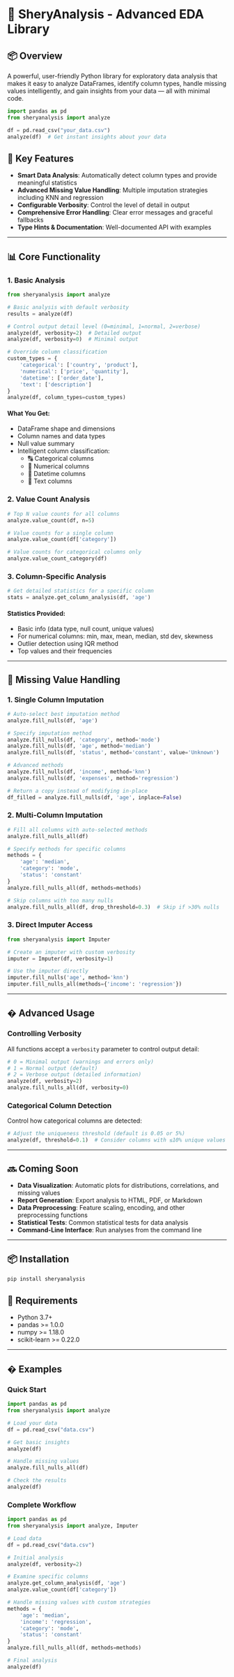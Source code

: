 # 🧠 SheryAnalysis - Advanced EDA Library

## 📦 Overview
A powerful, user-friendly Python library for exploratory data analysis that makes it easy to analyze DataFrames, identify column types, handle missing values intelligently, and gain insights from your data — all with minimal code.

```python
import pandas as pd
from sheryanalysis import analyze

df = pd.read_csv("your_data.csv")
analyze(df)  # Get instant insights about your data
```

## 🌟 Key Features

- **Smart Data Analysis**: Automatically detect column types and provide meaningful statistics
- **Advanced Missing Value Handling**: Multiple imputation strategies including KNN and regression
- **Configurable Verbosity**: Control the level of detail in output
- **Comprehensive Error Handling**: Clear error messages and graceful fallbacks
- **Type Hints & Documentation**: Well-documented API with examples

---

## 📊 Core Functionality

### 1. Basic Analysis

```python
from sheryanalysis import analyze

# Basic analysis with default verbosity
results = analyze(df)

# Control output detail level (0=minimal, 1=normal, 2=verbose)
analyze(df, verbosity=2)  # Detailed output
analyze(df, verbosity=0)  # Minimal output

# Override column classification
custom_types = {
    'categorical': ['country', 'product'],
    'numerical': ['price', 'quantity'],
    'datetime': ['order_date'],
    'text': ['description']
}
analyze(df, column_types=custom_types)
```

#### What You Get:
- DataFrame shape and dimensions
- Column names and data types
- Null value summary
- Intelligent column classification:
  - 🔠 Categorical columns
  - 🔢 Numerical columns
  - 📅 Datetime columns
  - 📝 Text columns

### 2. Value Count Analysis

```python
# Top N value counts for all columns
analyze.value_count(df, n=5)

# Value counts for a single column
analyze.value_count(df['category'])

# Value counts for categorical columns only
analyze.value_count_category(df)
```

### 3. Column-Specific Analysis

```python
# Get detailed statistics for a specific column
stats = analyze.get_column_analysis(df, 'age')
```

#### Statistics Provided:
- Basic info (data type, null count, unique values)
- For numerical columns: min, max, mean, median, std dev, skewness
- Outlier detection using IQR method
- Top values and their frequencies

---

## 🧩 Missing Value Handling

### 1. Single Column Imputation

```python
# Auto-select best imputation method
analyze.fill_nulls(df, 'age')

# Specify imputation method
analyze.fill_nulls(df, 'category', method='mode')
analyze.fill_nulls(df, 'age', method='median')
analyze.fill_nulls(df, 'status', method='constant', value='Unknown')

# Advanced methods
analyze.fill_nulls(df, 'income', method='knn')
analyze.fill_nulls(df, 'expenses', method='regression')

# Return a copy instead of modifying in-place
df_filled = analyze.fill_nulls(df, 'age', inplace=False)
```

### 2. Multi-Column Imputation

```python
# Fill all columns with auto-selected methods
analyze.fill_nulls_all(df)

# Specify methods for specific columns
methods = {
    'age': 'median',
    'category': 'mode',
    'status': 'constant'
}
analyze.fill_nulls_all(df, methods=methods)

# Skip columns with too many nulls
analyze.fill_nulls_all(df, drop_threshold=0.3)  # Skip if >30% nulls
```

### 3. Direct Imputer Access

```python
from sheryanalysis import Imputer

# Create an imputer with custom verbosity
imputer = Imputer(df, verbosity=1)

# Use the imputer directly
imputer.fill_nulls('age', method='knn')
imputer.fill_nulls_all(methods={'income': 'regression'})
```

---

## �️ Advanced Usage

### Controlling Verbosity

All functions accept a `verbosity` parameter to control output detail:

```python
# 0 = Minimal output (warnings and errors only)
# 1 = Normal output (default)
# 2 = Verbose output (detailed information)
analyze(df, verbosity=2)
analyze.fill_nulls_all(df, verbosity=0)
```

### Categorical Column Detection

Control how categorical columns are detected:

```python
# Adjust the uniqueness threshold (default is 0.05 or 5%)
analyze(df, threshold=0.1)  # Consider columns with ≤10% unique values as categorical
```

---

## 🔜 Coming Soon

- **Data Visualization**: Automatic plots for distributions, correlations, and missing values
- **Report Generation**: Export analysis to HTML, PDF, or Markdown
- **Data Preprocessing**: Feature scaling, encoding, and other preprocessing functions
- **Statistical Tests**: Common statistical tests for data analysis
- **Command-Line Interface**: Run analyses from the command line

---

## 📦 Installation

```bash
pip install sheryanalysis
```

## 🧪 Requirements

- Python 3.7+
- pandas >= 1.0.0
- numpy >= 1.18.0
- scikit-learn >= 0.22.0

---

## � Examples

### Quick Start

```python
import pandas as pd
from sheryanalysis import analyze

# Load your data
df = pd.read_csv("data.csv")

# Get basic insights
analyze(df)

# Handle missing values
analyze.fill_nulls_all(df)

# Check the results
analyze(df)
```

### Complete Workflow

```python
import pandas as pd
from sheryanalysis import analyze, Imputer

# Load data
df = pd.read_csv("data.csv")

# Initial analysis
analyze(df, verbosity=2)

# Examine specific columns
analyze.get_column_analysis(df, 'age')
analyze.value_count(df['category'])

# Handle missing values with custom strategies
methods = {
    'age': 'median',
    'income': 'regression',
    'category': 'mode',
    'status': 'constant'
}
analyze.fill_nulls_all(df, methods=methods)

# Final analysis
analyze(df)
```
